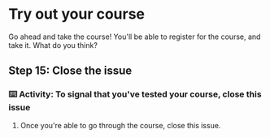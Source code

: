 
# Try out your course

Go ahead and take the course! You'll be able to register for the course, and take it. What do you think?

## Step 15: Close the issue

### :keyboard: Activity: To signal that you've tested your course, close this issue

1. Once you're able to go through the course, close this issue.
